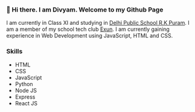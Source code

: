 ### 👋 Hi there. I am Divyam. Welcome to my Github Page

I am currently in Class XI and studying in [Delhi Public School R.K Puram](dpsrkp.net).
I am a member of my school tech club [Exun](https://exunclan.com).
I am currently gaining experience in Web Development using JavaScript, HTML and CSS.

### Skills

- HTML
- CSS
- JavaScript
- Python
- Node JS
- Express
- React JS
